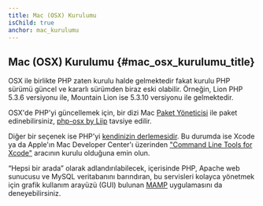 ```yaml
---
title: Mac (OSX) Kurulumu
isChild: true
anchor: mac_kurulumu
---
```


## Mac (OSX) Kurulumu  {#mac_osx_kurulumu_title}

OSX ile birlikte PHP zaten kurulu halde gelmektedir fakat kurulu PHP sürümü güncel ve kararlı sürümden biraz eski olabilir. Örneğin, Lion PHP 5.3.6 versiyonu ile, Mountain Lion ise 5.3.10 versiyonu ile gelmektedir.

OSX'de PHP'yi güncellemek için, bir dizi Mac [Paket Yöneticisi][mac-package-managers] ile paket edinebilirsiniz, [php-osx by Liip][php-osx-downloads] tavsiye edilir.

Diğer bir seçenek ise PHP'yi [kendinizin derlemesidir][mac-compile]. Bu durumda ise Xcode ya da Apple'ın Mac Developer Center'ı üzerinden ["Command Line Tools for Xcode"][apple-developer] aracının kurulu olduğuna emin olun.

“Hepsi bir arada” olarak adlandırılabilecek, içerisinde PHP, Apache web sunucusu ve MySQL veritabanını barındıran, bu servisleri kolayca yönetmek için grafik kullanım arayüzü (GUI) bulunan [MAMP][mamp-downloads] uygulamasını da deneyebilirsiniz.

[mac-package-managers]: http://www.php.net/manual/tr/install.macosx.packages.php
[mac-compile]: http://www.php.net/manual/tr/install.macosx.compile.php
[xcode-gcc-substitution]: https://github.com/kennethreitz/osx-gcc-installer
[apple-developer]: https://developer.apple.com/downloads
[mamp-downloads]: http://www.mamp.info/en/downloads/index.html
[php-osx-downloads]: http://php-osx.liip.ch/
